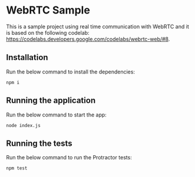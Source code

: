 # WebRTC Sample

This is a sample project using real time communication with WebRTC and it is based on the following codelab: https://codelabs.developers.google.com/codelabs/webrtc-web/#8.

## Installation

Run the below command to install the dependencies:

`npm i`

## Running the application

Run the below command to start the app:

`node index.js`

## Running the tests

Run the below command to run the Protractor tests:

`npm test`

